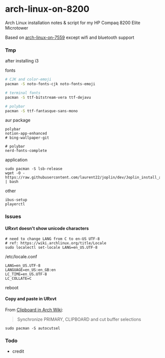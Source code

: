 # arch-linux-on-8200
Arch Linux installation notes &amp; script for my HP Compaq 8200 Elite Microtower

Based on [arch-linux-on-7559](https://github.com/YukinaMochizuki/arch-linux-on-7559) except wifi and bluetooth support

### Tmp
after installing i3

fonts
```sh
# CJK and color-emoji
pacman -S noto-fonts-cjk noto-fonts-emoji 

# terminal fonts
pacman -S ttf-bitstream-vera ttf-dejavu

# polybar
pacman -S ttf-fantasque-sans-mono
```

aur package
```
polybar
notion-app-enhanced
# bing-wallpaper-git

# polybar
nerd-fonts-complete
```

application
```
sudo pacman -S lsb-release
wget -O - https://raw.githubusercontent.com/laurent22/joplin/dev/Joplin_install_and_update.sh | bash
```

other
```
ibus-setup
playerctl
```

### Issues
#### URxvt doesn't show unicode characters

```
# need to change LANG from C to en-US UTF-8
# ref: https://wiki.archlinux.org/title/Locale
sudo localectl set-locale LANG=en_US.UTF-8
```

/etc/locale.conf
```
LANG=en_US.UTF-8
LANGUAGE=en_US:en_GB:en
LC_TIME=en_US.UTF-8
LC_COLLATE=C
```

reboot

#### Copy and paste in URxvt

From [Clipboard in Arch Wiki](https://wiki.archlinux.org/title/clipboard):
> Synchronize PRIMARY, CLIPBOARD and cut buffer selections
```
sudo pacman -S autocutsel
```


### Todo
- credit
